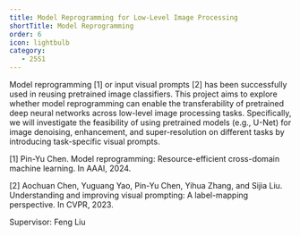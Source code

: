 ```yaml
---
title: Model Reprogramming for Low-Level Image Processing
shortTitle: Model Reprogramming
order: 6
icon: lightbulb
category:
   - 25S1
---
```


Model reprogramming [1] or input visual prompts [2] has been successfully used in reusing pretrained image classifiers. This project aims to explore whether model reprogramming can enable the transferability of pretrained deep neural networks across low-level image processing tasks. Specifically, we will investigate the feasibility of using pretrained models (e.g., U-Net) for image denoising, enhancement, and super-resolution on different tasks by introducing task-specific visual prompts.



[1] Pin-Yu Chen. Model reprogramming: Resource-efficient cross-domain machine learning. In AAAI, 2024.

[2] Aochuan Chen, Yuguang Yao, Pin-Yu Chen, Yihua Zhang, and Sijia Liu. Understanding and improving visual prompting: A label-mapping perspective. In CVPR, 2023.

Supervisor: Feng Liu
